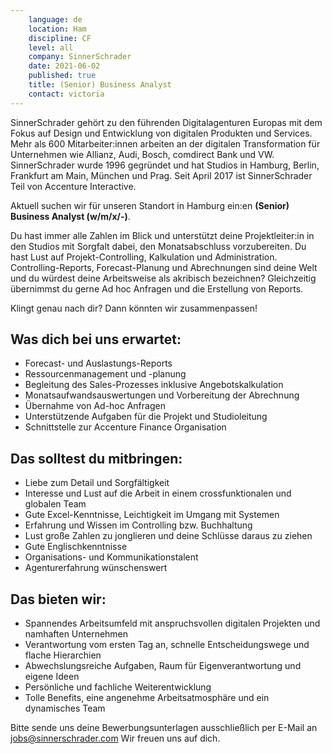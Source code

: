 ```yaml
---
    language: de
    location: Ham
    discipline: CF
    level: all
    company: SinnerSchrader 
    date: 2021-06-02
    published: true
    title: (Senior) Business Analyst
    contact: victoria
---
```



SinnerSchrader gehört zu den führenden Digitalagenturen Europas mit dem Fokus auf Design und Entwicklung von digitalen Produkten und Services. Mehr als 600 Mitarbeiter:innen arbeiten an der digitalen Transformation für Unternehmen wie Allianz, Audi, Bosch, comdirect Bank und VW. SinnerSchrader wurde 1996 gegründet und hat Studios in Hamburg, Berlin, Frankfurt am Main, München und Prag. Seit April 2017 ist SinnerSchrader Teil von Accenture Interactive.
 
Aktuell suchen wir für unseren Standort in Hamburg ein:en **(Senior) Business Analyst (w/m/x/-)**.
 
Du hast immer alle Zahlen im Blick und unterstützt deine Projektleiter:in in den Studios mit Sorgfalt dabei, den Monatsabschluss vorzubereiten. Du hast Lust auf Projekt-Controlling, Kalkulation und Administration. Controlling-Reports, Forecast-Planung und Abrechnungen sind deine Welt und du würdest deine Arbeitsweise als akribisch bezeichnen? Gleichzeitig übernimmst du gerne Ad hoc Anfragen und die Erstellung von Reports.
 
Klingt genau nach dir? Dann könnten wir zusammenpassen!
 
## Was dich bei uns erwartet:
- Forecast- und Auslastungs-Reports
- Ressourcenmanagement und -planung
- Begleitung des Sales-Prozesses inklusive Angebotskalkulation
- Monatsaufwandsauswertungen und Vorbereitung der Abrechnung
- Übernahme von Ad-hoc Anfragen
- Unterstützende Aufgaben für die Projekt und Studioleitung
- Schnittstelle zur Accenture Finance Organisation

## Das solltest du mitbringen:
- Liebe zum Detail und Sorgfältigkeit
- Interesse und Lust auf die Arbeit in einem crossfunktionalen und globalen Team
- Gute Excel-Kenntnisse, Leichtigkeit im Umgang mit Systemen
- Erfahrung und Wissen im Controlling bzw. Buchhaltung
- Lust große Zahlen zu jonglieren und deine Schlüsse daraus zu ziehen
- Gute Englischkenntnisse 
- Organisations- und Kommunikationstalent
- Agenturerfahrung wünschenswert

## Das bieten wir:
- Spannendes Arbeitsumfeld mit anspruchsvollen digitalen Projekten und namhaften Unternehmen
- Verantwortung vom ersten Tag an, schnelle Entscheidungswege und flache Hierarchien
- Abwechslungsreiche Aufgaben, Raum für Eigenverantwortung und eigene Ideen
- Persönliche und fachliche Weiterentwicklung
- Tolle Benefits, eine angenehme Arbeitsatmosphäre und ein dynamisches Team

Bitte sende uns deine Bewerbungsunterlagen ausschließlich per E-Mail an <jobs@sinnerschrader.com> Wir freuen uns auf dich.
